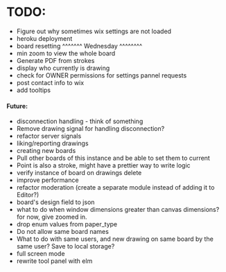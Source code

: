 # TODO:

- Figure out why sometimes wix settings are not loaded
- heroku deployment
- board resetting
^^^^^^^ Wednesday ^^^^^^^^
- min zoom to view the whole board
- Generate PDF from strokes
- display who currently is drawing
- check for OWNER permissions for settings pannel requests
- post contact info to wix
- add tooltips

#### Future:
- disconnection handling - think of something
- Remove drawing signal for handling disconnection?
- refactor server signals
- liking/reporting drawings
- creating new boards
- Pull other boards of this instance and be able to set them to current
- Point is also a stroke, might have a prettier way to write logic
- verify instance of board on drawings delete
- improve performance
- refactor moderation (create a separate module instead of adding it to Editor?)
- board's design field to json
- what to do when window dimensions greater than canvas dimensions? for now, give zoomed in.
- drop enum values from paper_type
- Do not allow same board names
- What to do with same users, and new drawing on same board by the same user? Save to local storage?
- full screen mode
- rewrite tool panel with elm